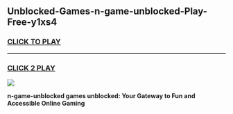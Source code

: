 
## Unblocked-Games-n-game-unblocked-Play-Free-y1xs4
<h3>
<a href="https://premium76.site?title=n-game-unblocked&ref=23A">CLICK TO PLAY</a></h3>
<hr>

<h3>
<a href="https://premium76.site?title=n-game-unblocked&ref=23A">CLICK 2 PLAY</a>
  
</h3>

<a href="https://premium76.site?title=n-game-unblocked&ref=23A"><img src="https://clearcache.store/games.png"></a>


**n-game-unblocked games unblocked: Your Gateway to Fun and Accessible Online Gaming**

